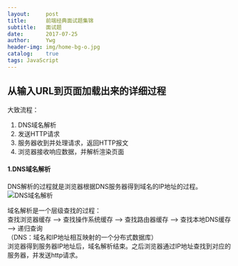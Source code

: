 ```yaml
---
layout:     post
title:      前端经典面试题集锦
subtitle:   面试题
date:       2017-07-25
author:     Ywg
header-img: img/home-bg-o.jpg
catalog:    true
tags: JavaScript 
---
```


## 从输入URL到页面加载出来的详细过程
大致流程：
1. DNS域名解析
2. 发送HTTP请求
3. 服务器收到并处理请求，返回HTTP报文
4. 浏览器接收响应数据，并解析渲染页面

#### 1.DNS域名解析
DNS解析的过程就是浏览器根据DNS服务器得到域名的IP地址的过程。<br>
![DNS域名解析](https://sfault-image.b0.upaiyun.com/364/224/3642243792-5911b7a9a4a24_articlex)

域名解析是一个层级查找的过程：<br>
查找浏览器缓存 ——> 查找操作系统缓存 ——> 查找路由器缓存 ——> 查找本地DNS缓存 ——> 递归查询<br>
（DNS：域名和IP地址相互映射的一个分布式数据库）<br>
浏览器得到服务器IP地址后，域名解析结束。之后浏览器通过IP地址查找到对应的服务器，并发送http请求。
